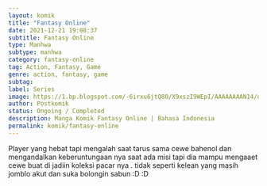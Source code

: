 ```yaml
---
layout: komik
title: "Fantasy Online"
date: 2021-12-21 19:08:37
subtitle: Fantasy Online
type: Manhwa
subtype: manhwa 
category: fantasy-online
tag: Action, Fantasy, Game
genre: action, fantasy, game
subtag: 
label: Series
image: https://1.bp.blogspot.com/-6irxu6jtQ80/X9xszI9WEpI/AAAAAAAAN14/dWIXJURA9oYR0Sr_GWOPjjDBCBqhcPXrQCLcBGAsYHQ/s72-c/download-28.jpg
author: Postkomik
status: Ongoing / Completed
description: Manga Komik Fantasy Online | Bahasa Indonesia
permalink: komik/fantasy-online
---
```


Player yang hebat tapi mengalah saat tarus sama cewe bahenol dan mengandalkan keberuntungaan nya saat ada misi tapi dia mampu mengaaet cewe buat di jadiin koleksi pacar nya . tidak seperti kelean yang masih jomblo akut dan suka bolongin sabun :D :D
